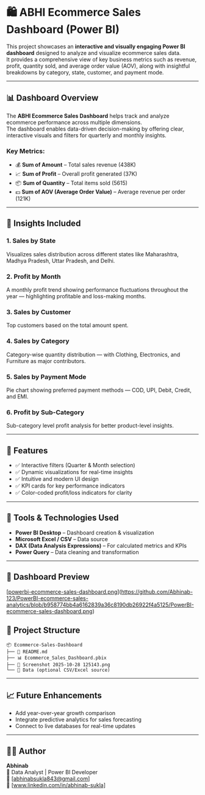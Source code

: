 # 🛍️ ABHI Ecommerce Sales Dashboard (Power BI)

This project showcases an **interactive and visually engaging Power BI dashboard** designed to analyze and visualize ecommerce sales data.  
It provides a comprehensive view of key business metrics such as revenue, profit, quantity sold, and average order value (AOV), along with insightful breakdowns by category, state, customer, and payment mode.

---

## 📊 Dashboard Overview

The **ABHI Ecommerce Sales Dashboard** helps track and analyze ecommerce performance across multiple dimensions.  
The dashboard enables data-driven decision-making by offering clear, interactive visuals and filters for quarterly and monthly insights.

### Key Metrics:

- 💰 **Sum of Amount** – Total sales revenue (438K)
- 📈 **Sum of Profit** – Overall profit generated (37K)
- 📦 **Sum of Quantity** – Total items sold (5615)
- 💵 **Sum of AOV (Average Order Value)** – Average revenue per order (121K)

---

## 📍 Insights Included

### 1. **Sales by State**

Visualizes sales distribution across different states like Maharashtra, Madhya Pradesh, Uttar Pradesh, and Delhi.

### 2. **Profit by Month**

A monthly profit trend showing performance fluctuations throughout the year — highlighting profitable and loss-making months.

### 3. **Sales by Customer**

Top customers based on the total amount spent.

### 4. **Sales by Category**

Category-wise quantity distribution — with Clothing, Electronics, and Furniture as major contributors.

### 5. **Sales by Payment Mode**

Pie chart showing preferred payment methods — COD, UPI, Debit, Credit, and EMI.

### 6. **Profit by Sub-Category**

Sub-category level profit analysis for better product-level insights.

---

## 🧭 Features

- ✅ Interactive filters (Quarter & Month selection)
- ✅ Dynamic visualizations for real-time insights
- ✅ Intuitive and modern UI design
- ✅ KPI cards for key performance indicators
- ✅ Color-coded profit/loss indicators for clarity

---

## 🧠 Tools & Technologies Used

- **Power BI Desktop** – Dashboard creation & visualization
- **Microsoft Excel / CSV** – Data source
- **DAX (Data Analysis Expressions)** – For calculated metrics and KPIs
- **Power Query** – Data cleaning and transformation

---

## 📸 Dashboard Preview

[[powerbi-ecommerce-sales-dashboard.png](https://github.com/Abhinab-123/PowerBI-ecommerce-sales-analytics/blob/28152b325861932ff94afc90ca4888a42c017e6f/powerbi-ecommerce-sales-dashboard.png)](https://github.com/Abhinab-123/PowerBI-ecommerce-sales-analytics/blob/b958774bb4a6162839a36c8190db26922f4a5125/PowerBI-ecommerce-sales-dashboard.png)

## 📂 Project Structure

```
📦 Ecommerce-Sales-Dashboard
├── 📄 README.md
├── 📊 Ecommerce_Sales_Dashboard.pbix
├── 📸 Screenshot 2025-10-28 125143.png
└── 📁 Data (optional CSV/Excel source)
```

---

## 📈 Future Enhancements

- Add year-over-year growth comparison
- Integrate predictive analytics for sales forecasting
- Connect to live databases for real-time updates

---

## 👨‍💻 Author

**Abhinab**  
💼 Data Analyst | Power BI Developer  
📧 [abhinabsukla843@gmail.com]  
🔗 [www.linkedin.com/in/abhinab-sukla]
